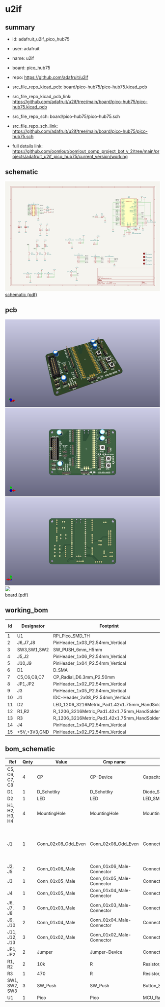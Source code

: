 # u2if
 
## summary 
* id: adafruit_u2if_pico_hub75
* user: adafruit
* name: u2if
* board: pico_hub75
* repo: https://github.com/adafruit/u2if
* src_file_repo_kicad_pcb: board/pico-hub75/pico-hub75.kicad_pcb
* src_file_repo_kicad_pcb_link: https://github.com/adafruit/u2if/tree/main/board/pico-hub75/pico-hub75.kicad_pcb


* src_file_repo_sch: board/pico-hub75/pico-hub75.sch
* src_file_repo_sch_link: https://github.com/adafruit/u2if/tree/main/board/pico-hub75/pico-hub75.sch
* full details link: https://github.com/oomlout/oomlout_oomp_project_bot_v_2/tree/main/projects/adafruit_u2if_pico_hub75/current_version/working  

## schematic  
![](working_schematic_600.png)  
[schematic (pdf)](working_schematic.pdf) 






















## pcb  
![](working_3d_600.png) 
![](working_3d_front_600.png)  
![](working_3d_back_600.png)  
![](working_600.png)  
[board (pdf)](working.pdf)  

## working_bom
| Id | Designator | Footprint | Quantity | Designation | Supplier and ref |  | None | 
| --- | --- | --- | --- | --- | --- | --- | --- | 
| 1 | U1 | RPi_Pico_SMD_TH | 1 | Pico |  |  | [''] | 
| 2 | J6,J7,J8 | PinHeader_1x03_P2.54mm_Vertical | 3 | Conn_01x03_Male |  |  | [''] | 
| 3 | SW3,SW1,SW2 | SW_PUSH_6mm_H5mm | 3 | SW_Push |  |  | [''] | 
| 4 | J5,J2 | PinHeader_1x06_P2.54mm_Vertical | 2 | Conn_01x06_Male |  |  | [''] | 
| 5 | J10,J9 | PinHeader_1x04_P2.54mm_Vertical | 2 | Conn_01x04_Male |  |  | [''] | 
| 6 | D1 | D_SMA | 1 | D_Schottky |  |  | [''] | 
| 7 | C5,C6,C8,C7 | CP_Radial_D6.3mm_P2.50mm | 4 | CP |  |  | [''] | 
| 8 | JP1,JP2 | PinHeader_1x02_P2.54mm_Vertical | 2 | Jumper |  |  | [''] | 
| 9 | J3 | PinHeader_1x05_P2.54mm_Vertical | 1 | Conn_01x05_Male |  |  | [''] | 
| 10 | J1 | IDC-Header_2x08_P2.54mm_Vertical | 1 | Conn_02x08_Odd_Even |  |  | [''] | 
| 11 | D2 | LED_1206_3216Metric_Pad1.42x1.75mm_HandSolder | 1 | LED |  |  | [''] | 
| 12 | R1,R2 | R_1206_3216Metric_Pad1.42x1.75mm_HandSolder | 2 | 10k |  |  | [''] | 
| 13 | R3 | R_1206_3216Metric_Pad1.42x1.75mm_HandSolder | 1 | 470 |  |  | [''] | 
| 14 | J4 | PinHeader_1x04_P2.54mm_Vertical | 1 | Conn_01x05_Male |  |  | [''] | 
| 15 | +5V,+3V3,GND | PinHeader_1x02_P2.54mm_Vertical | 3 | Conn_01x02_Male |  |  | [''] | 


## bom_schematic
| Ref | Qnty | Value | Cmp name | Footprint | Description | Vendor | DNP | 
| --- | --- | --- | --- | --- | --- | --- | --- | 
| C5, C6, C7, C8 | 4 | CP | CP-Device | Capacitor_THT:CP_Radial_D6.3mm_P2.50mm |  |  |  | 
| D1 | 1 | D_Schottky | D_Schottky | Diode_SMD:D_SMA | Schottky diode |  |  | 
| D2 | 1 | LED | LED | LED_SMD:LED_1206_3216Metric_Pad1.42x1.75mm_HandSolder | Light emitting diode |  |  | 
| H1, H2, H3, H4 | 4 | MountingHole | MountingHole | MountingHole:MountingHole_3.2mm_M3 | Mounting Hole without connection |  |  | 
| J1 | 1 | Conn_02x08_Odd_Even | Conn_02x08_Odd_Even | Connector_IDC:IDC-Header_2x08_P2.54mm_Vertical | Generic connector, double row, 02x08, odd/even pin numbering scheme (row 1 odd numbers, row 2 even numbers), script generated (kicad-library-utils/schlib/autogen/connector/) |  |  | 
| J2, J5 | 2 | Conn_01x06_Male | Conn_01x06_Male-Connector | Connector_PinHeader_2.54mm:PinHeader_1x06_P2.54mm_Vertical |  |  |  | 
| J3 | 1 | Conn_01x05_Male | Conn_01x05_Male-Connector | Connector_PinHeader_2.54mm:PinHeader_1x05_P2.54mm_Vertical |  |  |  | 
| J4 | 1 | Conn_01x05_Male | Conn_01x04_Male-Connector | Connector_PinHeader_2.54mm:PinHeader_1x04_P2.54mm_Vertical |  |  |  | 
| J6, J7, J8 | 3 | Conn_01x03_Male | Conn_01x03_Male-Connector | Connector_PinHeader_2.54mm:PinHeader_1x03_P2.54mm_Vertical |  |  |  | 
| J9, J10 | 2 | Conn_01x04_Male | Conn_01x04_Male-Connector | Connector_PinHeader_2.54mm:PinHeader_1x04_P2.54mm_Vertical |  |  |  | 
| J11, J12, J13 | 3 | Conn_01x02_Male | Conn_01x02_Male-Connector | Connector_PinHeader_2.54mm:PinHeader_1x02_P2.54mm_Vertical |  |  |  | 
| JP1, JP2 | 2 | Jumper | Jumper-Device | Connector_PinHeader_2.54mm:PinHeader_1x02_P2.54mm_Vertical |  |  |  | 
| R1, R2 | 2 | 10k | R | Resistor_SMD:R_1206_3216Metric_Pad1.42x1.75mm_HandSolder | Resistor |  |  | 
| R3 | 1 | 470 | R | Resistor_SMD:R_1206_3216Metric_Pad1.42x1.75mm_HandSolder | Resistor |  |  | 
| SW1, SW2, SW3 | 3 | SW_Push | SW_Push | Button_Switch_THT:SW_PUSH_6mm_H5mm | Push button switch, generic, two pins |  |  | 
| U1 | 1 | Pico | Pico | MCU_RaspberryPi_and_Boards:RPi_Pico_SMD_TH |  |  |  | 



